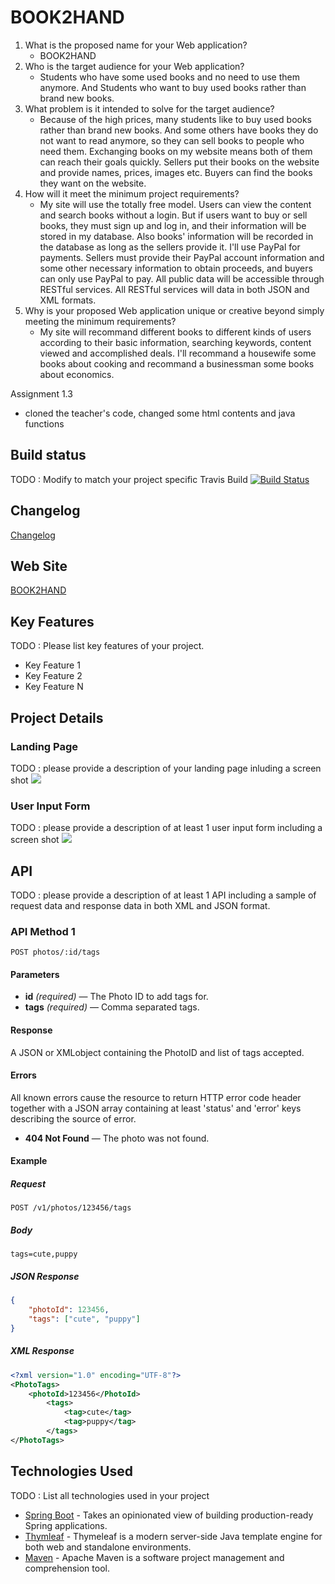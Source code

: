 ﻿# BOOK2HAND

1. What is the proposed name for your Web application?
    - BOOK2HAND
2. Who is the target audience for your Web application?
    - Students who have some used books and no need to use them anymore. And Students who want to buy used books rather than brand new books.
3. What problem is it intended to solve for the target audience?
    - Because of the high prices, many students like to buy used books rather than brand new books. And some others have books they do not want to read anymore, so they can sell books to people who need them. Exchanging books on my website means both of them can reach their goals quickly. Sellers put their books on the website and provide names, prices, images etc. Buyers can find the books they want on the website.
4. How will it meet the minimum project requirements?
    - My site will use the totally free model. Users can view the content and search books without a login. But if users want to buy or sell books, they must sign up and log in, and their information will be stored in my database. Also books' information will be recorded in the database as long as the sellers provide it. I'll use PayPal for payments. Sellers must provide their PayPal account information and some other necessary information to obtain proceeds, and buyers can only use PayPal to pay. All public data will be accessible through RESTful services. All RESTful services will data in both JSON and XML formats. 
5. Why is your proposed Web application unique or creative beyond simply meeting the minimum requirements?
     - My site will recommand different books to different kinds of users according to their basic information, searching keywords, content viewed and accomplished deals. I'll recommand a housewife some books about cooking and recommand a businessman some books about economics.


Assignment 1.3
	
- cloned the teacher's code, changed some html contents and java functions

## Build status

TODO : Modify to match your project specific Travis Build
[![Build Status](https://travis-ci.org/infsci2560sp17/full-stack-web.svg?branch=master)](https://travis-ci.org/infsci2560sp17/full-stack-web-zhangchi940617)

## Changelog

[Changelog](CHANGELOG.md)

## Web Site

[BOOK2HAND](https://secret-woodland-48637.herokuapp.com/)

## Key Features

TODO : Please list key features of your project.

* Key Feature 1
* Key Feature 2
* Key Feature N

## Project Details

### Landing Page

TODO : please provide a description of your landing page inluding a screen shot ![](https://.../image.JPG)

### User Input Form

TODO : please provide a description of at least 1 user input form including a screen shot ![](https://.../image.jpg)

## API

TODO : please provide a description of at least 1 API including a sample of request data and response data in both XML and JSON format.

### API Method 1

    POST photos/:id/tags

#### Parameters

- **id** _(required)_ — The Photo ID to add tags for.
- **tags** _(required)_ — Comma separated tags.

#### Response

A JSON or XMLobject containing the PhotoID and list of tags accepted.

#### Errors

All known errors cause the resource to return HTTP error code header together with a JSON array containing at least 'status' and 'error' keys describing the source of error.

- **404 Not Found** — The photo was not found.

#### Example

##### Request

    POST /v1/photos/123456/tags

##### Body

    tags=cute,puppy


##### JSON Response

```json
{
    "photoId": 123456,
    "tags": ["cute", "puppy"]
}
```

##### XML Response

```xml
<?xml version="1.0" encoding="UTF-8"?>
<PhotoTags>
    <photoId>123456</PhotoId>
        <tags>
            <tag>cute</tag>
            <tag>puppy</tag>
        </tags>
</PhotoTags>
```

## Technologies Used

TODO : List all technologies used in your project

- [Spring Boot](https://projects.spring.io/spring-boot/) - Takes an opinionated view of building production-ready Spring applications.
- [Thymleaf](http://www.thymeleaf.org/) - Thymeleaf is a modern server-side Java template engine for both web and standalone environments.
- [Maven](https://maven.apache.org/) - Apache Maven is a software project management and comprehension tool.
